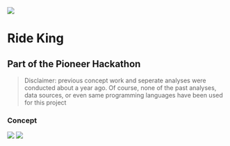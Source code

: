 <img src="https://sachaker/rideking/img/logo.png">


# Ride King
Part of the Pioneer Hackathon
---
>Disclaimer: previous concept work and seperate analyses were conducted about a year ago. Of course, none of the past analyses, data sources, or even same programming languages have been used for this project

### Concept

<img src="https://sachaker/rideking/img/concept1.png">

<img src="https://sachaker/rideking/img/concept2.png">
